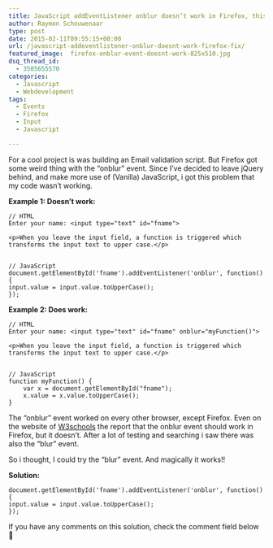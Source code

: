 ```yaml
---
title: JavaScript addEventListener onblur doesn’t work in Firefox, this is the fix!
author: Raymon Schouwenaar
type: post
date: 2015-02-11T09:55:15+00:00
url: /javascript-addeventlistener-onblur-doesnt-work-firefox-fix/
featured_image:  firefox-onblur-event-doesnt-work-825x510.jpg
dsq_thread_id:
  - 3505655570
categories:
  - Javascript
  - Webdevelopment
tags:
  - Events
  - Firefox
  - Input
  - Javascript

---
```

For a cool project is was building an Email validation script. But Firefox got some weird thing with the &#8220;onblur&#8221; event. Since I&#8217;ve decided to leave jQuery behind, and make more use of (Vanilla) JavaScript, i got this problem that my code wasn&#8217;t working.

**Example 1: Doesn&#8217;t work:**

    // HTML
    Enter your name: <input type="text" id="fname">

    <p>When you leave the input field, a function is triggered which transforms the input text to upper case.</p>


    // JavaScript
    document.getElementById('fname').addEventListener('onblur', function() {
    input.value = input.value.toUpperCase();
    });


**Example 2: Does work:**

    // HTML
    Enter your name: <input type="text" id="fname" onblur="myFunction()">

    <p>When you leave the input field, a function is triggered which transforms the input text to upper case.</p>


    // JavaScript
    function myFunction() {
        var x = document.getElementById("fname");
        x.value = x.value.toUpperCase();
    }


The &#8220;onblur&#8221; event worked on every other browser, except Firefox. Even on the website of [W3schools][1] the report that the onblur event should work in Firefox, but it doesn&#8217;t. After a lot of testing and searching i saw there was also the &#8220;blur&#8221; event.

So i thought, I could try the &#8220;blur&#8221; event. And magically it works!!

**Solution:**

    document.getElementById('fname').addEventListener('onblur', function() {
    input.value = input.value.toUpperCase();
    });


If you have any comments on this solution, check the comment field below 🙂

 [1]: http://www.w3schools.com/jsref/event_onblur.asp